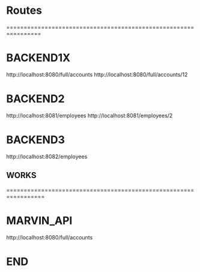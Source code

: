 # Routes

================================================================

# BACKEND1X

http://localhost:8080/full/accounts
http://localhost:8080/full/accounts/12

# BACKEND2

http://localhost:8081/employees
http://localhost:8081/employees/2

# BACKEND3

http://localhost:8082/employees


## WORKS
=================================================================


# MARVIN_API
http://localhost:8080/full/accounts


# END